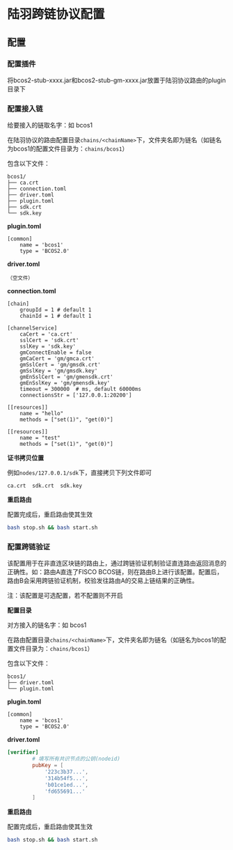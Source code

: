 # 陆羽跨链协议配置

## 配置

### 配置插件

将bcos2-stub-xxxx.jar和bcos2-stub-gm-xxxx.jar放置于陆羽协议路由的plugin目录下

### 配置接入链

给要接入的链取名字：如 bcos1

在陆羽协议的路由配置目录`chains/<chainName>`下，文件夹名即为链名（如链名为bcos1的配置文件目录为：`chains/bcos1`）

包含以下文件：

``` 
bcos1/
├── ca.crt
├── connection.toml
├── driver.toml
├── plugin.toml
├── sdk.crt
└── sdk.key
```

**plugin.toml**

```
[common]
    name = 'bcos1'
    type = 'BCOS2.0'
```

**driver.toml**

```
（空文件）
```

**connection.toml**

```
[chain]
    groupId = 1 # default 1
    chainId = 1 # default 1

[channelService]
    caCert = 'ca.crt'
    sslCert = 'sdk.crt'
    sslKey = 'sdk.key'
    gmConnectEnable = false
    gmCaCert = 'gm/gmca.crt'
    gmSslCert = 'gm/gmsdk.crt'
    gmSslKey = 'gm/gmsdk.key'
    gmEnSslCert = 'gm/gmensdk.crt'
    gmEnSslKey = 'gm/gmensdk.key'
    timeout = 300000  # ms, default 60000ms
    connectionsStr = ['127.0.0.1:20200']

[[resources]]
    name = "hello"
    methods = ["set(1)", "get(0)"]

[[resources]]
    name = "test"
    methods = ["set(1)", "get(0)"]
```

**证书拷贝位置**

例如`nodes/127.0.0.1/sdk`下，直接拷贝下列文件即可

```
ca.crt  sdk.crt  sdk.key
```

**重启路由**

配置完成后，重启路由使其生效

``` bash
bash stop.sh && bash start.sh
```

### 配置跨链验证

该配置用于在非直连区块链的路由上，通过跨链验证机制验证直连路由返回消息的正确性。如：路由A直连了FISCO BCOS链，则在路由B上进行该配置。配置后，路由B会采用跨链验证机制，校验发往路由A的交易上链结果的正确性。

注：该配置是可选配置，若不配置则不开启

**配置目录**

对方接入的链名字：如 bcos1

在路由配置目录`chains/<chainName>`下，文件夹名即为链名（如链名为bcos1的配置文件目录为：`chains/bcos1`）

包含以下文件：

``` 
bcos1/
├── driver.toml
└── plugin.toml
```

**plugin.toml**

```
[common]
    name = 'bcos1'
    type = 'BCOS2.0'
```

**driver.toml**

```toml
[verifier]
        # 填写所有共识节点的公钥(nodeid)
        pubKey = [
            '223c3b37...',
            '314b54f5...',
            'b01ce1ed...',
            'fd655691...'
        ]
```

**重启路由**

配置完成后，重启路由使其生效

``` bash
bash stop.sh && bash start.sh
```
